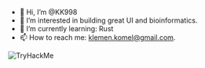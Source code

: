 - 👋 Hi, I’m @KK998
- 👀 I’m interested in building great UI and bioinformatics.
- 🌱 I’m currently learning: Rust
- 📫 How to reach me: klemen.komel@gmail.com.

<img src="https://tryhackme-badges.s3.amazonaws.com/kk998.png" alt="TryHackMe">
